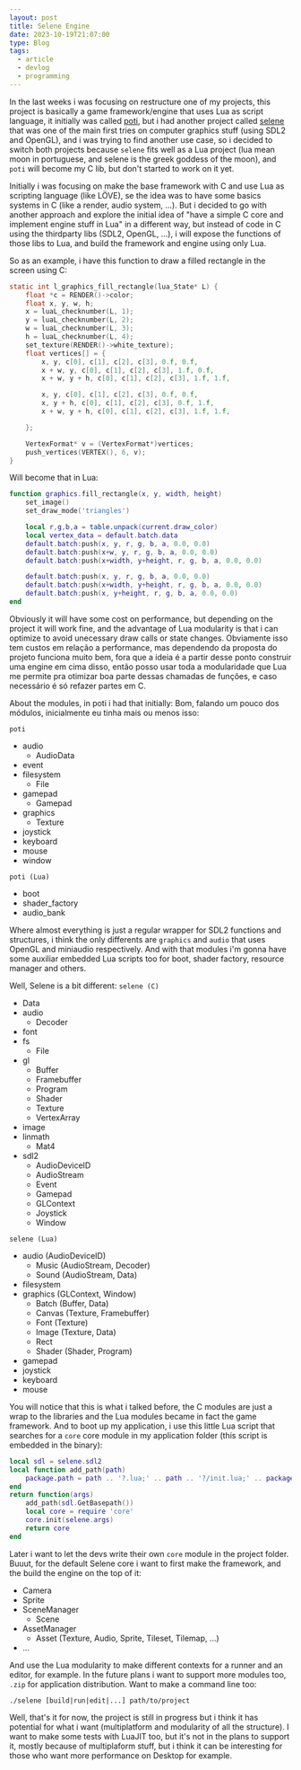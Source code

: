 ```yaml
---
layout: post
title: Selene Engine
date: 2023-10-19T21:07:00
type: Blog
tags:
  - article
  - devlog
  - programming
---
```

In the last weeks i was focusing on restructure one of my projects, this project is basically a game framework/engine that uses Lua as script language, it initially was called [poti](https://github.com/canoi12/poti), but i had another project called [selene](https://github.com/canoi12/selene) that was one of the main first tries on computer graphics stuff (using SDL2 and OpenGL), and i was trying to find another use case, so i decided to switch both projects because `selene` fits well as a Lua project (lua mean moon in portuguese, and selene is the greek goddess of the moon), and `poti` will become my C lib, but don't started to work on it yet.

Initially i was focusing on make the base framework with C and use Lua as scripting language (like LÖVE), se the idea was to have some basics systems in C (like a render, audio system, ...). But i decided to go with another approach and explore the initial idea of "have a simple C core and implement engine stuff in Lua" in a different way, but instead of code in C using the thirdparty libs (SDL2, OpenGL, ...), i will expose the functions of those libs to Lua, and build the framework and engine using only Lua.

So as an example, i have this function to draw a filled rectangle in the screen using C:
```c
static int l_graphics_fill_rectangle(lua_State* L) {
	float *c = RENDER()->color;
	float x, y, w, h;
	x = luaL_checknumber(L, 1);
	y = luaL_checknumber(L, 2);
	w = luaL_checknumber(L, 3);
	h = luaL_checknumber(L, 4);
	set_texture(RENDER()->white_texture);
	float vertices[] = {
		x, y, c[0], c[1], c[2], c[3], 0.f, 0.f,
		x + w, y, c[0], c[1], c[2], c[3], 1.f, 0.f,
		x + w, y + h, c[0], c[1], c[2], c[3], 1.f, 1.f,

		x, y, c[0], c[1], c[2], c[3], 0.f, 0.f,
		x, y + h, c[0], c[1], c[2], c[3], 0.f, 1.f,
		x + w, y + h, c[0], c[1], c[2], c[3], 1.f, 1.f,

    };

	VertexFormat* v = (VertexFormat*)vertices;
	push_vertices(VERTEX(), 6, v);
}
```

Will become that in Lua:
```lua
function graphics.fill_rectangle(x, y, width, height)
	set_image()
	set_draw_mode('triangles')

	local r,g,b,a = table.unpack(current.draw_color)
	local vertex_data = default.batch.data
	default.batch:push(x, y, r, g, b, a, 0.0, 0.0)
	default.batch:push(x+w, y, r, g, b, a, 0.0, 0.0)
	default.batch:push(x+width, y+height, r, g, b, a, 0.0, 0.0)

	default.batch:push(x, y, r, g, b, a, 0.0, 0.0)
	default.batch:push(x+width, y+height, r, g, b, a, 0.0, 0.0)
	default.batch:push(x, y+height, r, g, b, a, 0.0, 0.0)
end
```

Obviously it will have some cost on performance, but depending on the project it will work fine, and the advantage of Lua modularity is that i can optimize to avoid unecessary draw calls or state changes.
Obviamente isso tem custos em relação a performance, mas dependendo da proposta do projeto funciona muito bem, fora que a ideia é a partir desse ponto construir uma engine em cima disso, então posso usar toda a modularidade que Lua me permite pra otimizar boa parte dessas chamadas de funções, e caso necessário é só refazer partes em C.

About the modules, in poti i had that initially:
Bom, falando um pouco dos módulos, inicialmente eu tinha mais ou menos isso:

`poti`
- audio
	- AudioData
- event
- filesystem
	- File
- gamepad
	- Gamepad
- graphics
	- Texture
- joystick
- keyboard
- mouse
- window

`poti (Lua)`
- boot
- shader_factory
- audio_bank

Where almost everything is just a regular wrapper for SDL2 functions and structures, i think the only differents are `graphics` and `audio` that uses OpenGL and miniaudio respectively. And with that modules i'm gonna have some auxiliar embedded Lua scripts too for boot, shader factory, resource manager and others.

Well, Selene is a bit different:
`selene (C)`
- Data
- audio
	- Decoder
- font
- fs
	- File
- gl
	- Buffer
	- Framebuffer
	- Program
	- Shader
	- Texture
	- VertexArray
- image
- linmath
	- Mat4
- sdl2
	- AudioDeviceID
	- AudioStream
	- Event
	- Gamepad
	- GLContext
	- Joystick
	- Window

`selene (Lua)`
- audio (AudioDeviceID)
	- Music (AudioStream, Decoder)
	- Sound (AudioStream, Data)
- filesystem
- graphics (GLContext, Window)
	- Batch (Buffer, Data)
	- Canvas (Texture, Framebuffer)
	- Font (Texture)
	- Image (Texture, Data)
	- Rect
	- Shader (Shader, Program)
- gamepad
- joystick
- keyboard
- mouse

You will notice that this is what i talked before, the C modules are just a wrap to the libraries and the Lua modules became in fact the game framework. And to boot up my application, i use this little Lua script that searches for a `core` core module in my application folder (this script is embedded in the binary):
```lua
local sdl = selene.sdl2
local function add_path(path)
    package.path = path .. '?.lua;' .. path .. '?/init.lua;' .. package.path
end
return function(args)
	add_path(sdl.GetBasepath())
	local core = require 'core'
	core.init(selene.args)
	return core
end
```

Later i want to let the devs write their own `core` module in the project folder. Buuut, for the default Selene core i want to first make the framework, and the build the engine on the top of it:
- Camera
- Sprite
- SceneManager
	- Scene
- AssetManager
	- Asset (Texture, Audio, Sprite, Tileset, Tilemap, ...)
- ...

And use the Lua modularity to make different contexts for a runner and an editor, for example. In the future plans i want to support more modules too, `.zip` for application distribution. Want to make a command line too:

`./selene [build|run|edit|...] path/to/project`

Well, that's it for now, the project is still in progress but i think it has potential for what i want (multiplatform and modularity of all the structure). I want to make some tests with LuaJIT too, but it's not in the plans to support it, mostly because of multiplaform stuff, but i think it can be interesting for those who want more performance on Desktop for example.